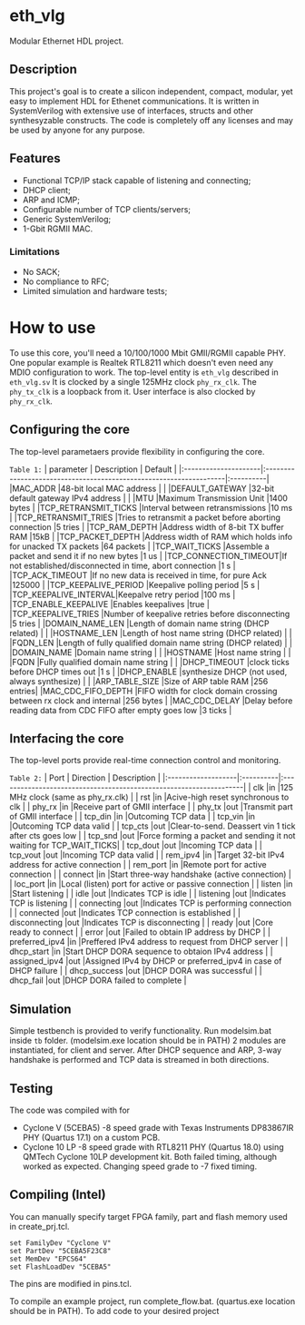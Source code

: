  # eth_vlg
Modular Ethernet HDL project.
## Description
This project's goal is to create a silicon independent, compact, modular, yet easy to implement HDL for Ethenet communications. It is written in SystemVerilog with extensive use of interfaces, structs and other synthesyzable constructs. The code is completely off any licenses and may be used by anyone for any purpose.
## Features
- Functional TCP/IP stack capable of listening and connecting;
- DHCP client;
- ARP and ICMP;
- Configurable number of TCP clients/servers;
- Generic SystemVerilog;
- 1-Gbit RGMII MAC.
### Limitations
- No SACK;
- No compliance to RFC;
- Limited simulation and hardware tests;
# How to use
To use this core, you'll need a 10/100/1000 Mbit GMII/RGMII capable PHY. One popular example is Realtek RTL8211 which doesn't even need any MDIO configuration to work. The top-level entity is `eth_vlg` described in `eth_vlg.sv` It is clocked by a single 125MHz clock `phy_rx_clk`. The `phy_tx_clk` is a loopback from it. User interface is also clocked by `phy_rx_clk`.

## Configuring the core
The top-level parametaers provide flexibility in configuring the core.

`Table 1:`
| parameter            |      Description                                                   | Default   |
|:---------------------|:-------------------------------------------------------------------|:----------|
|MAC_ADDR              |48-bit local MAC address                                            |           |
|DEFAULT_GATEWAY       |32-bit default gateway IPv4 address                                 |           |
|MTU                   |Maximum Transmission Unit                                           |1400 bytes |
|TCP_RETRANSMIT_TICKS  |Interval between retransmissions                                    |10 ms      |
|TCP_RETRANSMIT_TRIES  |Tries to retransmit a packet before aborting connection             |5 tries    |
|TCP_RAM_DEPTH         |Address width of 8-bit TX buffer RAM                                |15kB       |
|TCP_PACKET_DEPTH      |Address width of RAM which holds info for unacked TX packets        |64 packets |
|TCP_WAIT_TICKS        |Assemble a packet and send it if no new bytes                       |1 us       |
|TCP_CONNECTION_TIMEOUT|If not established/disconnected in time, abort connection           |1 s        |
|TCP_ACK_TIMEOUT       |If no new data is received in time, for pure Ack                    |125000     |
|TCP_KEEPALIVE_PERIOD  |Keepalive polling period                                            |5 s        |
|TCP_KEEPALIVE_INTERVAL|Keepalve retry period                                               |100 ms     |
|TCP_ENABLE_KEEPALIVE  |Enables keepalives                                                  |true       |
|TCP_KEEPALIVE_TRIES   |Number of keepalive retries before disconnecting                    |5 tries    |
|DOMAIN_NAME_LEN       |Length of domain name string (DHCP related)                         |           |
|HOSTNAME_LEN          |Length of host name string (DHCP related)                           |           |
|FQDN_LEN              |Length of fully qualified domain name string (DHCP related)         |           |
|DOMAIN_NAME           |Domain name string                                                  |           |
|HOSTNAME              |Host name string                                                    |           |
|FQDN                  |Fully qualified domain name string                                  |           |
|DHCP_TIMEOUT          |clock ticks before DHCP times out                                   |1 s        |
|DHCP_ENABLE           |synthesize DHCP (not used, always synthesize)                       |           |
|ARP_TABLE_SIZE        |Size of ARP table RAM                                               |256 entries|
|MAC_CDC_FIFO_DEPTH    |FIFO width for clock domain crossing between rx clock and internal  |256 bytes  |
|MAC_CDC_DELAY         |Delay before reading data from CDC FIFO after empty goes low        |3 ticks    |


## Interfacing the core
The top-level ports provide real-time connection control and monitoring.

`Table 2:`
| Port               | Direction | Description                                                        |
|:-------------------|:----------|:-------------------------------------------------------------------|
| clk                |in         |125 MHz clock (same as phy_rx.clk)                                  |
| rst                |in         |Acive-high reset synchronous to clk                                 |
| phy_rx             |in         |Receive part of GMII interface                                      |
| phy_tx             |out        |Transmit part of GMII interface                                     |
| tcp_din            |in         |Outcoming TCP data                                                  |
| tcp_vin            |in         |Outcoming TCP data valid                                            |
| tcp_cts            |out        |Clear-to-send. Deassert vin 1 tick after cts goes low               |
| tcp_snd            |out        |Force forming a packet and sending it not waiting for TCP_WAIT_TICKS|
| tcp_dout           |out        |Incoming TCP data                                                   |
| tcp_vout           |out        |Incoming TCP data valid                                             |
| rem_ipv4           |in         |Target 32-bit IPv4 address for active connection                    |
| rem_port           |in         |Remote port for active connection                                   |
| connect            |in         |Start three-way handshake (active connection)                       |
| loc_port           |in         |Local (listen) port for active or passive connection                |
| listen             |in         |Start listening                                                     |
| idle               |out        |Indicates TCP is idle                                               |
| listening          |out        |Indicates TCP is listening                                          |
| connecting         |out        |Indicates TCP is performing connection                              |
| connected          |out        |Indicates TCP connection is established                             |
| disconnecting      |out        |Indicates TCP is disconnecting                                      |
| ready              |out        |Core ready to connect                                               |
| error              |out        |Failed to obtain IP address by DHCP                                 |
| preferred_ipv4     |in         |Preffered IPv4 address to request from DHCP server                  |
| dhcp_start         |in         |Start DHCP DORA sequence to obtaion IPv4 address                    |
| assigned_ipv4      |out        |Assigned IPv4 by DHCP or preferred_ipv4 in case of DHCP failure     |
| dhcp_success       |out        |DHCP DORA was successful                                            | 
| dhcp_fail          |out        |DHCP DORA failed to complete                                        |


## Simulation
Simple testbench is provided to verify functionality. Run modelsim.bat inside `tb` folder. (modelsim.exe location should be in PATH)
2 modules are instantiated, for client and server. After DHCP sequence and ARP, 3-way handshake is performed and TCP data is streamed in both directions.
## Testing
The code was compiled with for
- Cyclone V (5CEBA5) -8 speed grade with Texas Instruments DP83867IR PHY (Quartus 17.1) on a custom PCB.
- Cyclone 10 LP -8 speed grade with RTL8211 PHY (Quartus 18.0) using QMTech Cyclone 10LP development kit.
Both failed timing, although worked as expected. Changing speed grade to -7 fixed timing.
## Compiling (Intel)
You can manually specify target FPGA family, part and flash memory used in create_prj.tcl.
```
set FamilyDev "Cyclone V"
set PartDev "5CEBA5F23C8"
set MemDev "EPCS64"
set FlashLoadDev "5CEBA5"
```
The pins are modified in pins.tcl.

To compile an example project, run complete_flow.bat. (quartus.exe location should be in PATH).
To add code to your desired project
